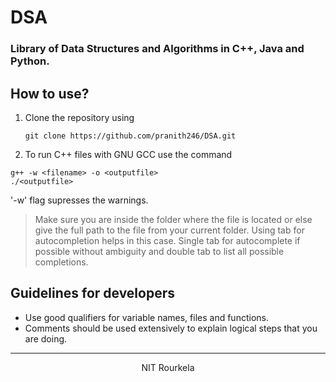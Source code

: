 # DSA
### Library of Data Structures and Algorithms in C++, Java and Python.

## How to use?
1. Clone the repository using  
	```
	git clone https://github.com/pranith246/DSA.git
	```  

2. To run C++ files with GNU GCC use the command  
```
g++ -w <filename> -o <outputfile>
./<outputfile>
```   
'-w' flag supresses the warnings.
>Make sure you are inside the folder where the file is located or else give the full path to the file from your current folder. Using tab for autocompletion helps in this case. Single tab for autocomplete if possible without ambiguity and double tab to list all possible completions.

## Guidelines for developers
* Use good qualifiers for variable names, files and functions.
* Comments should be used extensively to explain logical steps that you are doing.

***
<p align='center'>NIT Rourkela</p>
